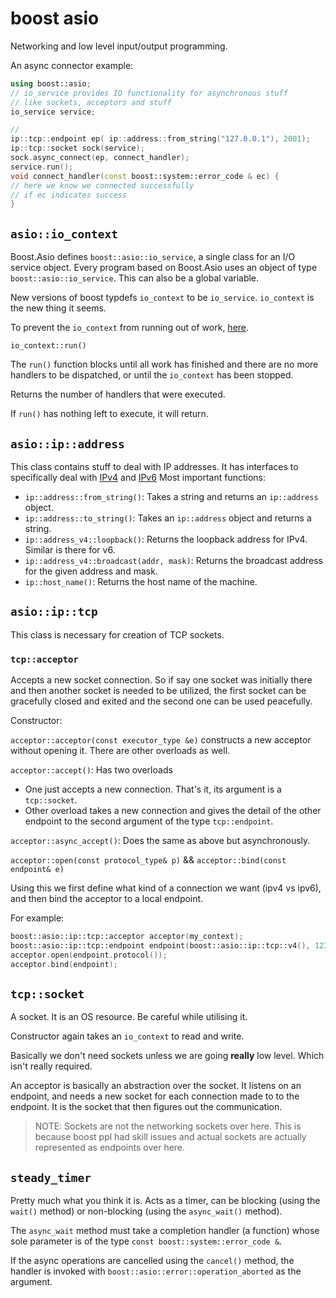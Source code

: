 # boost asio

Networking and low level input/output programming.

An async connector example:

```cpp
using boost::asio;
// io_service provides IO functionality for asynchronous stuff
// like sockets, acceptors and stuff
io_service service;

//
ip::tcp::endpoint ep( ip::address::from_string("127.0.0.1"), 2001);
ip::tcp::socket sock(service);
sock.async_connect(ep, connect_handler);
service.run();
void connect_handler(const boost::system::error_code & ec) {
// here we know we connected successfully
// if ec indicates success
}
```

## `asio::io_context`

Boost.Asio defines `boost::asio::io_service`, a single class for an I/O service object. Every program based on Boost.Asio uses an object of type `boost::asio::io_service`. This can also be a global variable.

New versions of boost typdefs `io_context` to be `io_service`. `io_context` is the new thing it seems.

To prevent the `io_context` from running out of work, [here](https://www.boost.org/doc/libs/1_78_0/doc/html/boost_asio/reference/io_service.html#boost_asio.reference.io_service.stopping_the_io_context_from_running_out_of_work).

`io_context::run()`

The `run()` function blocks until all work has finished and there are no more handlers to be dispatched, or until the `io_context` has been stopped.

Returns the number of handlers that were executed.

If `run()` has nothing left to execute, it will return.

## `asio::ip::address`

This class contains stuff to deal with IP addresses. It has interfaces to specifically deal with [IPv4](./ipv4.md) and [IPv6](./ipv6.md)
Most important functions:

- `ip::address::from_string()`: Takes a string and returns an `ip::address` object.
- `ip::address::to_string()`: Takes an `ip::address` object and returns a string.
- `ip::address_v4::loopback()`: Returns the loopback address for IPv4. Similar is there for v6.
- `ip::address_v4::broadcast(addr, mask)`: Returns the broadcast address for the given address and mask.
- `ip::host_name()`: Returns the host name of the machine.

## `asio::ip::tcp`

This class is necessary for creation of TCP sockets.

### `tcp::acceptor`

Accepts a new socket connection. So if say one socket was initially there and then another socket is needed to be utilized, the first socket can be gracefully closed and exited and the second one can be used peacefully.

Constructor:

`acceptor::acceptor(const executor_type &e)` constructs a new acceptor without opening it. There are other overloads as well.

`acceptor::accept()`: Has two overloads

- One just accepts a new connection. That's it, its argument is a `tcp::socket`.
- Other overload takes a new connection and gives the detail of the other endpoint to the second argument of the type `tcp::endpoint`.

`acceptor::async_accept()`: Does the same as above but asynchronously.

`acceptor::open(const protocol_type& p)` && `acceptor::bind(const endpoint& e)`

Using this we first define what kind of a connection we want (ipv4 vs ipv6), and then bind the acceptor to a local endpoint.

For example:

```cpp
boost::asio::ip::tcp::acceptor acceptor(my_context);
boost::asio::ip::tcp::endpoint endpoint(boost::asio::ip::tcp::v4(), 12345);
acceptor.open(endpoint.protocol());
acceptor.bind(endpoint);
```

## `tcp::socket`

A socket. It is an OS resource. Be careful while utilising it.

Constructor again takes an `io_context` to read and write.

Basically we don't need sockets unless we are going **really** low level. Which isn't really required.

An acceptor is basically an abstraction over the socket. It listens on an endpoint, and needs a new socket for each connection made to to the endpoint. It is the socket that then figures out the communication.

> NOTE: Sockets are not the networking sockets over here. This is because boost ppl had skill issues and actual sockets are actually represented as endpoints over here.


## `steady_timer`

Pretty much what you think it is. Acts as a timer, can be blocking (using the `wait()` method) or non-blocking (using the `async_wait()` method).

The `async_wait` method must take a completion handler (a function) whose sole parameter is of the type `const boost::system::error_code &`.

If the async operations are cancelled using the `cancel()` method, the handler is invoked with `boost::asio::error::operation_aborted` as the argument.
